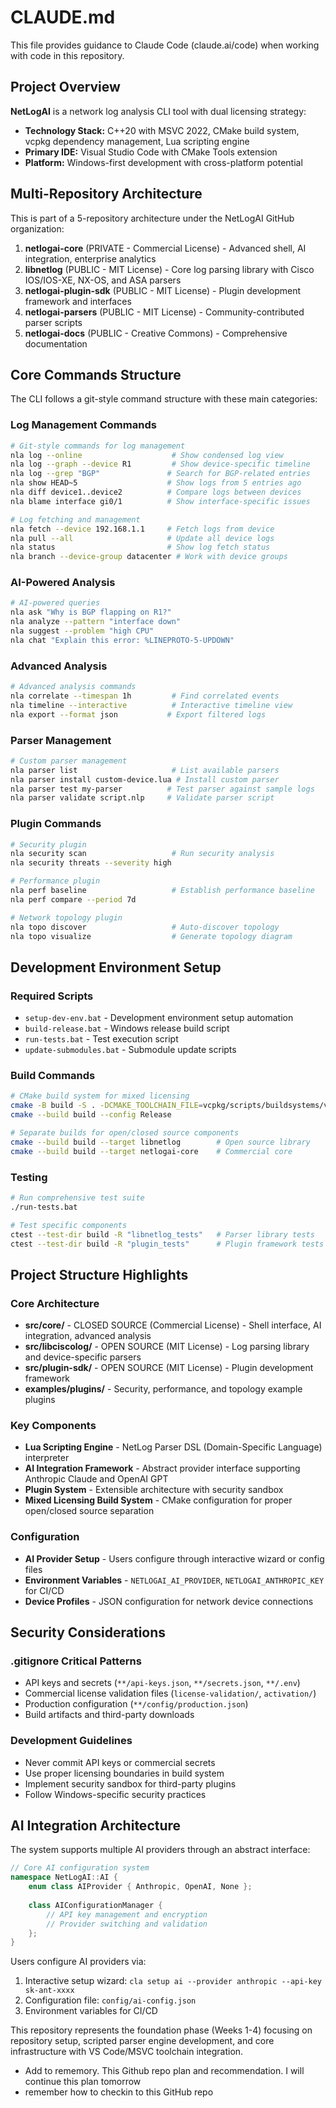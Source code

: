 # CLAUDE.md

This file provides guidance to Claude Code (claude.ai/code) when working with code in this repository.

## Project Overview

**NetLogAI** is a network log analysis CLI tool with dual licensing strategy:
- **Technology Stack:** C++20 with MSVC 2022, CMake build system, vcpkg dependency management, Lua scripting engine
- **Primary IDE:** Visual Studio Code with CMake Tools extension
- **Platform:** Windows-first development with cross-platform potential

## Multi-Repository Architecture

This is part of a 5-repository architecture under the NetLogAI GitHub organization:

1. **netlogai-core** (PRIVATE - Commercial License) - Advanced shell, AI integration, enterprise analytics
2. **libnetlog** (PUBLIC - MIT License) - Core log parsing library with Cisco IOS/IOS-XE, NX-OS, and ASA parsers
3. **netlogai-plugin-sdk** (PUBLIC - MIT License) - Plugin development framework and interfaces
4. **netlogai-parsers** (PUBLIC - MIT License) - Community-contributed parser scripts
5. **netlogai-docs** (PUBLIC - Creative Commons) - Comprehensive documentation

## Core Commands Structure

The CLI follows a git-style command structure with these main categories:

### Log Management Commands
```bash
# Git-style commands for log management
nla log --online                    # Show condensed log view
nla log --graph --device R1         # Show device-specific timeline
nla log --grep "BGP"               # Search for BGP-related entries
nla show HEAD~5                    # Show logs from 5 entries ago
nla diff device1..device2          # Compare logs between devices
nla blame interface gi0/1          # Show interface-specific issues

# Log fetching and management
nla fetch --device 192.168.1.1     # Fetch logs from device
nla pull --all                     # Update all device logs
nla status                         # Show log fetch status
nla branch --device-group datacenter # Work with device groups
```

### AI-Powered Analysis
```bash
# AI-powered queries
nla ask "Why is BGP flapping on R1?"
nla analyze --pattern "interface down"
nla suggest --problem "high CPU"
nla chat "Explain this error: %LINEPROTO-5-UPDOWN"
```

### Advanced Analysis
```bash
# Advanced analysis commands
nla correlate --timespan 1h         # Find correlated events
nla timeline --interactive          # Interactive timeline view
nla export --format json           # Export filtered logs
```

### Parser Management
```bash
# Custom parser management
nla parser list                     # List available parsers
nla parser install custom-device.lua # Install custom parser
nla parser test my-parser          # Test parser against sample logs
nla parser validate script.nlp     # Validate parser script
```

### Plugin Commands
```bash
# Security plugin
nla security scan                   # Run security analysis
nla security threats --severity high

# Performance plugin
nla perf baseline                   # Establish performance baseline
nla perf compare --period 7d

# Network topology plugin
nla topo discover                   # Auto-discover topology
nla topo visualize                  # Generate topology diagram
```

## Development Environment Setup

### Required Scripts
- `setup-dev-env.bat` - Development environment setup automation
- `build-release.bat` - Windows release build script
- `run-tests.bat` - Test execution script
- `update-submodules.bat` - Submodule update scripts

### Build Commands
```bash
# CMake build system for mixed licensing
cmake -B build -S . -DCMAKE_TOOLCHAIN_FILE=vcpkg/scripts/buildsystems/vcpkg.cmake
cmake --build build --config Release

# Separate builds for open/closed source components
cmake --build build --target libnetlog        # Open source library
cmake --build build --target netlogai-core    # Commercial core
```

### Testing
```bash
# Run comprehensive test suite
./run-tests.bat

# Test specific components
ctest --test-dir build -R "libnetlog_tests"   # Parser library tests
ctest --test-dir build -R "plugin_tests"      # Plugin framework tests
```

## Project Structure Highlights

### Core Architecture
- **src/core/** - CLOSED SOURCE (Commercial License) - Shell interface, AI integration, advanced analysis
- **src/libciscolog/** - OPEN SOURCE (MIT License) - Log parsing library and device-specific parsers
- **src/plugin-sdk/** - OPEN SOURCE (MIT License) - Plugin development framework
- **examples/plugins/** - Security, performance, and topology example plugins

### Key Components
- **Lua Scripting Engine** - NetLog Parser DSL (Domain-Specific Language) interpreter
- **AI Integration Framework** - Abstract provider interface supporting Anthropic Claude and OpenAI GPT
- **Plugin System** - Extensible architecture with security sandbox
- **Mixed Licensing Build System** - CMake configuration for proper open/closed source separation

### Configuration
- **AI Provider Setup** - Users configure through interactive wizard or config files
- **Environment Variables** - `NETLOGAI_AI_PROVIDER`, `NETLOGAI_ANTHROPIC_KEY` for CI/CD
- **Device Profiles** - JSON configuration for network device connections

## Security Considerations

### .gitignore Critical Patterns
- API keys and secrets (`**/api-keys.json`, `**/secrets.json`, `**/.env`)
- Commercial license validation files (`license-validation/`, `activation/`)
- Production configuration (`**/config/production.json`)
- Build artifacts and third-party downloads

### Development Guidelines
- Never commit API keys or commercial secrets
- Use proper licensing boundaries in build system
- Implement security sandbox for third-party plugins
- Follow Windows-specific security practices

## AI Integration Architecture

The system supports multiple AI providers through an abstract interface:

```cpp
// Core AI configuration system
namespace NetLogAI::AI {
    enum class AIProvider { Anthropic, OpenAI, None };
    
    class AIConfigurationManager {
        // API key management and encryption
        // Provider switching and validation
    };
}
```

Users configure AI providers via:
1. Interactive setup wizard: `cla setup ai --provider anthropic --api-key sk-ant-xxxx`
2. Configuration file: `config/ai-config.json`
3. Environment variables for CI/CD

This repository represents the foundation phase (Weeks 1-4) focusing on repository setup, scripted parser engine development, and core infrastructure with VS Code/MSVC toolchain integration.
- Add to rememory. This Github repo plan and recommendation. I will continue this plan tomorrow
- remember how to checkin to this GitHub repo